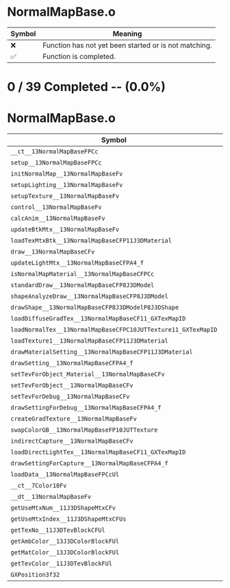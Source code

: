 # NormalMapBase.o
| Symbol | Meaning 
| ------------- | ------------- 
| :x: | Function has not yet been started or is not matching. 
| :white_check_mark: | Function is completed. 


# 0 / 39 Completed -- (0.0%)
# NormalMapBase.o
| Symbol | Decompiled? |
| ------------- | ------------- |
| `__ct__13NormalMapBaseFPCc` | :x: |
| `setup__13NormalMapBaseFPCc` | :x: |
| `initNormalMap__13NormalMapBaseFv` | :x: |
| `setupLighting__13NormalMapBaseFv` | :x: |
| `setupTexture__13NormalMapBaseFv` | :x: |
| `control__13NormalMapBaseFv` | :x: |
| `calcAnim__13NormalMapBaseFv` | :x: |
| `updateBtkMtx__13NormalMapBaseFv` | :x: |
| `loadTexMtxBtk__13NormalMapBaseCFP11J3DMaterial` | :x: |
| `draw__13NormalMapBaseCFv` | :x: |
| `updateLightMtx__13NormalMapBaseCFPA4_f` | :x: |
| `isNormalMapMaterial__13NormalMapBaseCFPCc` | :x: |
| `standardDraw__13NormalMapBaseCFP8J3DModel` | :x: |
| `shapeAnalyzeDraw__13NormalMapBaseCFP8J3DModel` | :x: |
| `drawShape__13NormalMapBaseCFP8J3DModelP8J3DShape` | :x: |
| `loadDiffuseGradTex__13NormalMapBaseCF11_GXTexMapID` | :x: |
| `loadNormalTex__13NormalMapBaseCFPC10JUTTexture11_GXTexMapID` | :x: |
| `loadTexture1__13NormalMapBaseCFP11J3DMaterial` | :x: |
| `drawMaterialSetting__13NormalMapBaseCFP11J3DMaterial` | :x: |
| `drawSetting__13NormalMapBaseCFPA4_f` | :x: |
| `setTevForObject_Material__13NormalMapBaseCFv` | :x: |
| `setTevForObject__13NormalMapBaseCFv` | :x: |
| `setTevForDebug__13NormalMapBaseCFv` | :x: |
| `drawSettingForDebug__13NormalMapBaseCFPA4_f` | :x: |
| `createGradTexture__13NormalMapBaseFv` | :x: |
| `swapColorGB__13NormalMapBaseFP10JUTTexture` | :x: |
| `indirectCapture__13NormalMapBaseCFv` | :x: |
| `loadDirectLightTex__13NormalMapBaseCF11_GXTexMapID` | :x: |
| `drawSettingForCapture__13NormalMapBaseCFPA4_f` | :x: |
| `loadData__13NormalMapBaseFPCcUl` | :x: |
| `__ct__7Color10Fv` | :x: |
| `__dt__13NormalMapBaseFv` | :x: |
| `getUseMtxNum__11J3DShapeMtxCFv` | :x: |
| `getUseMtxIndex__11J3DShapeMtxCFUs` | :x: |
| `getTexNo__11J3DTevBlockCFUl` | :x: |
| `getAmbColor__13J3DColorBlockFUl` | :x: |
| `getMatColor__13J3DColorBlockFUl` | :x: |
| `getTevColor__11J3DTevBlockFUl` | :x: |
| `GXPosition3f32` | :x: |

